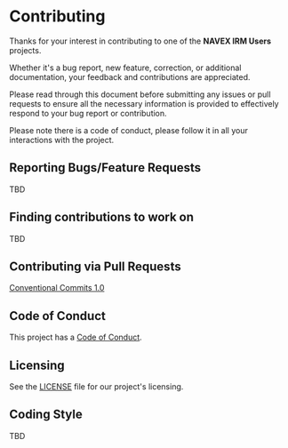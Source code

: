 # Contributing

Thanks for your interest in contributing to one of the **NAVEX IRM Users** projects.

Whether it's a bug report, new feature, correction, or additional documentation, your feedback and contributions are appreciated.

Please read through this document before submitting any issues or pull requests to ensure all the necessary information is provided to effectively respond to your bug report or contribution.

Please note there is a code of conduct, please follow it in all your interactions with the project.

## Reporting Bugs/Feature Requests

TBD

## Finding contributions to work on

TBD

## Contributing via Pull Requests

[Conventional Commits 1.0](https://www.conventionalcommits.org/en/v1.0.0/)

## Code of Conduct

This project has a [Code of Conduct](CODE_OF_CONDUCT.md).

## Licensing

See the [LICENSE](LICENSE.md) file for our project's licensing.

## Coding Style

TBD
